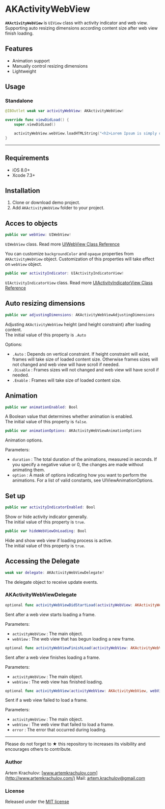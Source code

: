 # AKActivityWebView

**`AKActivityWebView`** is `UIView` class with activity indicator and web view. Supporting auto resizing dimensions according content size after web view finish loading.

## Features

* Animation support
* Manually control resizing dimensions
* Lightweight

## Usage


### Standalone

```swift
@IBOutlet weak var activityWebView: AKActivityWebView!

override func viewDidLoad() {
    super.viewDidLoad()

    activityWebView.webView.loadHTMLString("<h2>Lorem Ipsum is simply dummy text</h2>", baseURL: nil)
}
```

---

## Requirements

- iOS 8.0+
- Xcode 7.3+

## Installation

1. Clone or download demo project.
2. Add `AKActivityWebView` folder to your project.

## Acces to objects

```swift
public var webView: UIWebView!
```
`UIWebView` class. Read more [UIWebView Class Reference](https://developer.apple.com/library/ios/documentation/UIKit/Reference/UIWebView_Class/)

You can customize `backgroundColor` and `opaque` properties from `AKActivityWebView` object. Customization of this properties will take effect on `webView` object. 


```swift
public var activityIndicator: UIActivityIndicatorView!
```
`UIActivityIndicatorView` class. Read more [UIActivityIndicatorView Class Reference](https://developer.apple.com/library/ios/documentation/UIKit/Reference/UIActivityIndicatorView_Class/)

## Auto resizing dimensions

```swift
public var adjustingDimensions: AKActivityWebViewAdjustingDimensions
```
Adjusting `AKActivityWebView` height (and height constraint) after loading content.   
The initial value of this property is `.Auto`

Options:

- `.Auto` : Depends on vertical constraint. If height constraint will exist, frames will take size of loaded content size. Otherwise frames sizes will not changed and web view will have scroll if needed.
- `.Disable` : Frames sizes will not changed and web view will have scroll if needed.
- `.Enable` : Frames will take size of loaded content size.

## Animation

```swift
public var animationEnabled: Bool
```
A Boolean value that determines whether animation is enabled.   
The initial value of this property is `false`.


```swift
public var animationOptions: AKActivityWebViewAnimationOptions
```
Animation options.

Parameters:

- `duration` : The total duration of the animations, measured in seconds. If you specify a negative value or 0, the changes are made without animating them.
- `option` : A mask of options indicating how you want to perform the animations. For a list of valid constants, see UIViewAnimationOptions.

## Set up

```swift
public var activityIndicatorEnabled: Bool
```
Show or hide activity indicator generally.   
The initial value of this property is `true`.

```swift
public var hideWebViewOnLoading: Bool
```

Hide and show web view if loading process is active.   
The initial value of this property is `true`.

## Accessing the Delegate

```swift
weak var delegate: AKActivityWebViewDelegate?
```

The delegate object to receive update events.

### AKActivityWebViewDelegate

```swift
optional func activityWebViewDidStartLoad(activityWebView: AKActivityWebView, webView: UIWebView)
```
Sent after a web view starts loading a frame.

Parameters:

- `activityWebView` : The main object.
- `webView` : The web view that has begun loading a new frame.

```swift
optional func activityWebViewFinishLoad(activityWebView: AKActivityWebView, webView: UIWebView)
```
Sent after a web view finishes loading a frame.

Parameters:

- `activityWebView` : The main object.
- `webView` : The web view has finished loading.

```swift
optional func activityWebView(activityWebView: AKActivityWebView, webView: UIWebView, didFailLoadWithError error: NSError?)
```
Sent if a web view failed to load a frame.

Parameters:

- `activityWebView` : The main object.
- `webView` : The web view that failed to load a frame.
- `error` : The error that occurred during loading.

---

Please do not forget to ★ this repository to increases its visibility and encourages others to contribute.

### Author

Artem Krachulov: [www.artemkrachulov.com](http://www.artemkrachulov.com/)
Mail: [artem.krachulov@gmail.com](mailto:artem.krachulov@gmail.com)

### License

Released under the [MIT license](http://www.opensource.org/licenses/MIT)